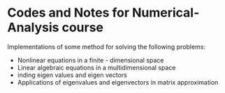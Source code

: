 # Codes and Notes for Numerical-Analysis course
Implementations of some method for solving the following problems:
* Nonlinear equations in a finite - dimensional space
* Linear algebraic equations in a multidimensional space
* inding eigen values and eigen vectors
* Applications of eigenvalues and eigenvectors in matrix approximation
